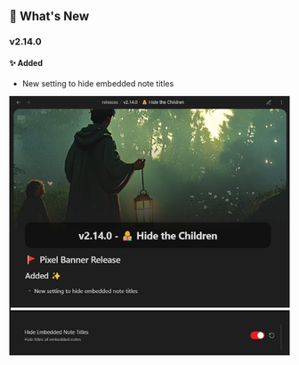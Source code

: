 ## 🎉 What's New

### v2.14.0
#### ✨ Added
- New setting to hide embedded note titles

[![screenshot](https://raw.githubusercontent.com/jparkerweb/ref/refs/heads/main/equill-labs/pixel-banner/pixel-banner-v2.14.0.jpg)](https://raw.githubusercontent.com/jparkerweb/ref/refs/heads/main/equill-labs/pixel-banner/pixel-banner-v2.14.0.jpg)